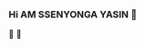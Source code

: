 ### Hi AM SSENYONGA YASIN  👋

<!--


- 🔭  I’m interested in solving challenges and learning new languages as a developer in this fast-changing technology field
- 🌱 I’m currently learning and focusing much on gaining expertise in several frontend javascript frameworks like Angular, Vue and React.
-  💞️ I’m looking to collaborate on interesting projects that can help me achieve the above as i continue to solve real-world challenges by creating awesome software.
- 📫 Feel free to reach me on ... ssenyonga100@gmail.com /0704046498

-->

👀
🌱 

